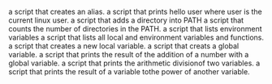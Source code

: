a script that creates an alias.
a script that prints hello user where user is the current linux user.
 a script that adds a directory into PATH
a script that counts the number of directories in the PATH.
a script that lists environment variables
a script that lists all local and environment variables and functions.
a script that creates a new local variable.
a script that creats a global variable.
a script that prints the result of the addition of a number with a global variable.
a script that prints the arithmetic divisionof two variables.
a script that prints the result of a variable tothe power of another variable.

